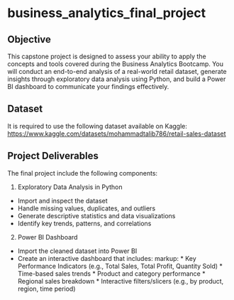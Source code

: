 # business_analytics_final_project
## Objective
This capstone project is designed to assess your ability to apply the concepts and tools covered during the Business Analytics Bootcamp. You will conduct an end-to-end analysis of a real-world retail dataset, generate insights through exploratory data analysis using Python, and build a Power BI dashboard to communicate your findings effectively.

## Dataset
It is required to use the following dataset available on Kaggle:
https://www.kaggle.com/datasets/mohammadtalib786/retail-sales-dataset

## Project Deliverables
The final project include the following components:
1. Exploratory Data Analysis in Python
- 	Import and inspect the dataset
- 	Handle missing values, duplicates, and outliers
- 	Generate descriptive statistics and data visualizations
- 	Identify key trends, patterns, and correlations
2. Power BI Dashboard
- 	Import the cleaned dataset into Power BI
- 	Create an interactive dashboard that includes:
markup:         *	Key Performance Indicators (e.g., Total Sales, Total Profit, Quantity Sold)
                *	Time-based sales trends
                *	Product and category performance
                *	Regional sales breakdown
                *	Interactive filters/slicers (e.g., by product, region, time period)

